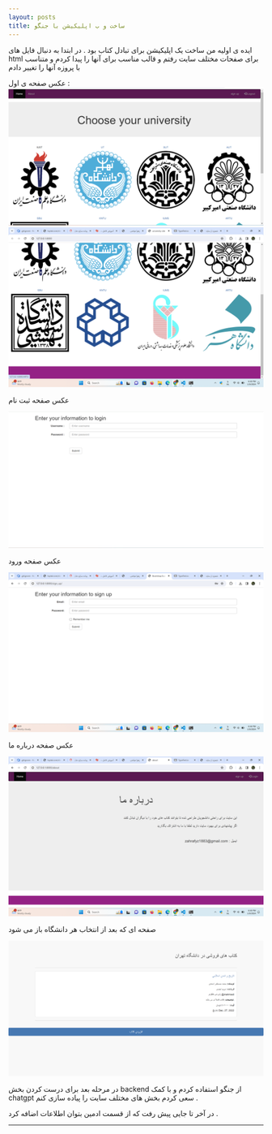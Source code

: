 ```yaml
---
layout: posts
title: ساخت و ب اپلیکیشن با جنگو
---
```

ایده ی اولیه من ساخت یک اپلیکیشن برای تبادل کتاب بود . 
در ابتدا به دنبال فایل های html برای صفحات مختلف سایت رفتم و قالب مناسب برای آنها را پیدا کردم و متناسب با پروزه آنها را تغییر دادم 


عکس صفحه ی اول : 
![alt text](../assets/images/index1.png "Team Picture")
![alt text](../assets/images/index2.png "Team Picture")

عکس صفحه ثبت نام

![alt text](../assets/images/login.png "Team Picture")

عکس صفحه ورود

![alt text](../assets/images/sign.png "Team Picture")


عکس صفحه درباره ما 
 
![alt text](../assets/images/about.png "Team Picture")

 صفحه ای که بعد از انتخاب هر دانشگاه باز می شود

![alt text](../assets/images/ketab.png "Team Picture")

در مرحله بعد برای درست کردن بخش backend  از جنگو استفاده کردم و با کمک chatgpt سعی کردم بخش های مختلف سایت را پیاده سازی کنم .

در آخر تا جایی پیش رفت که از قسمت ادمین بتوان اطلاعات اضافه کرد . 

---

